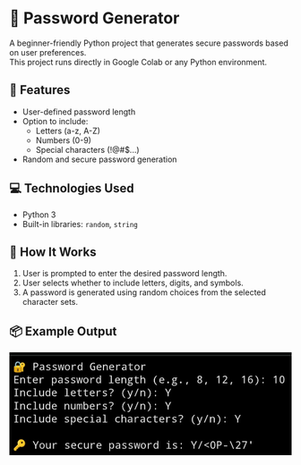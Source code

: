 # 🔐 Password Generator

A beginner-friendly Python project that generates secure passwords based on user preferences.  
This project runs directly in Google Colab or any Python environment.

## 🚀 Features

- User-defined password length
- Option to include:
  - Letters (a-z, A-Z)
  - Numbers (0-9)
  - Special characters (!@#$...)
- Random and secure password generation

## 💻 Technologies Used

- Python 3
- Built-in libraries: `random`, `string`

## 🧪 How It Works

1. User is prompted to enter the desired password length.
2. User selects whether to include letters, digits, and symbols.
3. A password is generated using random choices from the selected character sets.

## 📦 Example Output
![Image](https://github.com/Himanshu9719/Password-Generator/blob/main/Images/Output.jpg?raw=true)
